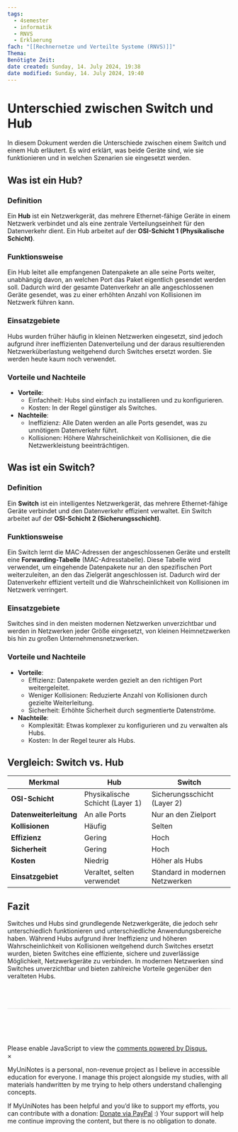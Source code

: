 ```yaml
---
tags:
  - 4semester
  - informatik
  - RNVS
  - Erklaerung
fach: "[[Rechnernetze und Verteilte Systeme (RNVS)]]"
Thema:
Benötigte Zeit:
date created: Sunday, 14. July 2024, 19:38
date modified: Sunday, 14. July 2024, 19:40
---
```


# Unterschied zwischen Switch und Hub

In diesem Dokument werden die Unterschiede zwischen einem Switch und einem Hub erläutert. Es wird erklärt, was beide Geräte sind, wie sie funktionieren und in welchen Szenarien sie eingesetzt werden.

## Was ist ein Hub?

### Definition

Ein **Hub** ist ein Netzwerkgerät, das mehrere Ethernet-fähige Geräte in einem Netzwerk verbindet und als eine zentrale Verteilungseinheit für den Datenverkehr dient. Ein Hub arbeitet auf der **OSI-Schicht 1 (Physikalische Schicht)**.

### Funktionsweise

Ein Hub leitet alle empfangenen Datenpakete an alle seine Ports weiter, unabhängig davon, an welchen Port das Paket eigentlich gesendet werden soll. Dadurch wird der gesamte Datenverkehr an alle angeschlossenen Geräte gesendet, was zu einer erhöhten Anzahl von Kollisionen im Netzwerk führen kann.

### Einsatzgebiete

Hubs wurden früher häufig in kleinen Netzwerken eingesetzt, sind jedoch aufgrund ihrer ineffizienten Datenverteilung und der daraus resultierenden Netzwerküberlastung weitgehend durch Switches ersetzt worden. Sie werden heute kaum noch verwendet.

### Vorteile und Nachteile

- **Vorteile**:
  - Einfachheit: Hubs sind einfach zu installieren und zu konfigurieren.
  - Kosten: In der Regel günstiger als Switches.
- **Nachteile**:
  - Ineffizienz: Alle Daten werden an alle Ports gesendet, was zu unnötigem Datenverkehr führt.
  - Kollisionen: Höhere Wahrscheinlichkeit von Kollisionen, die die Netzwerkleistung beeinträchtigen.

## Was ist ein Switch?

### Definition

Ein **Switch** ist ein intelligentes Netzwerkgerät, das mehrere Ethernet-fähige Geräte verbindet und den Datenverkehr effizient verwaltet. Ein Switch arbeitet auf der **OSI-Schicht 2 (Sicherungsschicht)**.

### Funktionsweise

Ein Switch lernt die MAC-Adressen der angeschlossenen Geräte und erstellt eine **Forwarding-Tabelle** (MAC-Adresstabelle). Diese Tabelle wird verwendet, um eingehende Datenpakete nur an den spezifischen Port weiterzuleiten, an den das Zielgerät angeschlossen ist. Dadurch wird der Datenverkehr effizient verteilt und die Wahrscheinlichkeit von Kollisionen im Netzwerk verringert.

### Einsatzgebiete

Switches sind in den meisten modernen Netzwerken unverzichtbar und werden in Netzwerken jeder Größe eingesetzt, von kleinen Heimnetzwerken bis hin zu großen Unternehmensnetzwerken.

### Vorteile und Nachteile

- **Vorteile**:
  - Effizienz: Datenpakete werden gezielt an den richtigen Port weitergeleitet.
  - Weniger Kollisionen: Reduzierte Anzahl von Kollisionen durch gezielte Weiterleitung.
  - Sicherheit: Erhöhte Sicherheit durch segmentierte Datenströme.
- **Nachteile**:
  - Komplexität: Etwas komplexer zu konfigurieren und zu verwalten als Hubs.
  - Kosten: In der Regel teurer als Hubs.

## Vergleich: Switch vs. Hub

| Merkmal                | Hub                             | Switch                          |
| ---------------------- | ------------------------------- | ------------------------------- |
| **OSI-Schicht**        | Physikalische Schicht (Layer 1) | Sicherungsschicht (Layer 2)     |
| **Datenweiterleitung** | An alle Ports                   | Nur an den Zielport             |
| **Kollisionen**        | Häufig                          | Selten                          |
| **Effizienz**          | Gering                          | Hoch                            |
| **Sicherheit**         | Gering                          | Hoch                            |
| **Kosten**             | Niedrig                         | Höher als Hubs                  |
| **Einsatzgebiet**      | Veraltet, selten verwendet      | Standard in modernen Netzwerken |

## Fazit

Switches und Hubs sind grundlegende Netzwerkgeräte, die jedoch sehr unterschiedlich funktionieren und unterschiedliche Anwendungsbereiche haben. Während Hubs aufgrund ihrer Ineffizienz und höheren Wahrscheinlichkeit von Kollisionen weitgehend durch Switches ersetzt wurden, bieten Switches eine effiziente, sichere und zuverlässige Möglichkeit, Netzwerkgeräte zu verbinden. In modernen Netzwerken sind Switches unverzichtbar und bieten zahlreiche Vorteile gegenüber den veralteten Hubs.

<!-- DISQUS SCRIPT COMMENT START -->

<hr style="border: none; height: 2px; background: linear-gradient(to right, #f0f0f0, #ccc, #f0f0f0); margin-top: 4rem; margin-bottom: 5rem;">
<div id="disqus_thread"></div>
<script>
    /**
    *  RECOMMENDED CONFIGURATION VARIABLES: EDIT AND UNCOMMENT THE SECTION BELOW TO INSERT DYNAMIC VALUES FROM YOUR PLATFORM OR CMS.
    *  LEARN WHY DEFINING THESE VARIABLES IS IMPORTANT: https://disqus.com/admin/universalcode/#configuration-variables    */
    /*
    var disqus_config = function () {
    this.page.url = PAGE_URL;  // Replace PAGE_URL with your page's canonical URL variable
    this.page.identifier = PAGE_IDENTIFIER; // Replace PAGE_IDENTIFIER with your page's unique identifier variable
    };
    */
    (function() { // DON'T EDIT BELOW THIS LINE
    var d = document, s = d.createElement('script');
    s.src = 'https://myuninotes.disqus.com/embed.js';
    s.setAttribute('data-timestamp', +new Date());
    (d.head || d.body).appendChild(s);
    })();
</script>
<noscript>Please enable JavaScript to view the <a href="https://disqus.com/?ref_noscript">comments powered by Disqus.</a></noscript>

<!-- DISQUS SCRIPT COMMENT END -->

<!-- Modal START -->
<div id="myModal" class="modal">
  <div class="modal-content">
    <span id="closeModal" class="close">&times;</span>
    <p class="modal-text">
      <span class="modal-highlight">MyUniNotes is a personal, non-revenue project as I believe in accessible education for everyone.</span> I manage this project alongside my studies, with all materials handwritten by me trying to help others understand challenging concepts.
    </p>
    <p class="modal-text">
      If MyUniNotes has been helpful and you’d like to support my efforts, <span class="modal-highlight"> you can contribute with a donation: <a class="modal-dono-link" href="https://paypal.me/myuninotes4u">Donate via PayPal</a> :) </span> Your support will help me continue improving the content, but there is no obligation to donate.
    </p>
  </div>
</div>

<script>
  // JavaScript to display the modal on page load
  document.addEventListener('DOMContentLoaded', function() {
    // Generate a random number between 1 and 1
    // Wanted it to load with a adjustable probability for every page load but did not work, as DOM is loaded only once. Therefore now loading it every time website is visited and DOM is loaded.
    const randomNumber = Math.floor(Math.random() * 1) + 1; 
    console.log(randomNumber)
    if (randomNumber === 1) {
      setTimeout(function() {
        const modal = document.getElementById('myModal');
        if (modal) {
          modal.classList.add('show');
        }
      }, 1000); // Adjust the delay as needed

      const closeModal = document.getElementById('closeModal');
      if (closeModal) {
        closeModal.addEventListener('click', function() {
          const modal = document.getElementById('myModal');
          if (modal) {
            modal.classList.remove('show');
          }
        });
      }
    } else {
      // Ensure the modal is hidden if the random number is not 1
      const modal = document.getElementById('myModal');
      if (modal) {
        modal.style.display = 'none';
      }
    }
  });
</script>
<!-- Modal END -->
